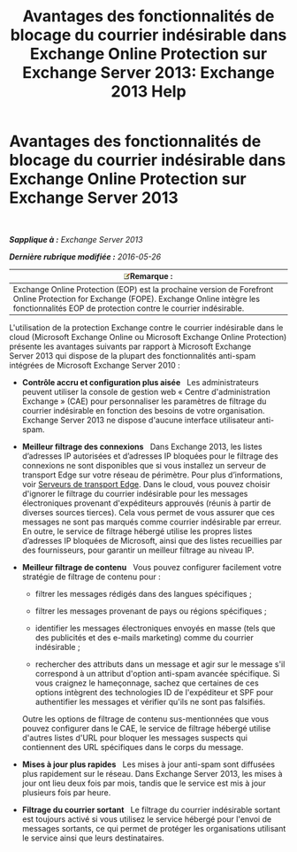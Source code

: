 ﻿---
title: 'Avantages des fonctionnalités de blocage du courrier indésirable dans Exchange Online Protection sur Exchange Server 2013: Exchange 2013 Help'
TOCTitle: Avantages des fonctionnalités de blocage du courrier indésirable dans Exchange Online Protection sur Exchange Server 2013
ms:assetid: 00e37a3c-3fbc-488f-bdad-d52a3c80fd72
ms:mtpsurl: https://technet.microsoft.com/fr-fr/library/JJ673032(v=EXCHG.150)
ms:contentKeyID: 50477414
ms.date: 04/24/2018
mtps_version: v=EXCHG.150
ms.translationtype: HT
---

# Avantages des fonctionnalités de blocage du courrier indésirable dans Exchange Online Protection sur Exchange Server 2013

 

_**Sapplique à :** Exchange Server 2013_

_**Dernière rubrique modifiée :** 2016-05-26_

<table>
<thead>
<tr class="header">
<th><img src="images/JJ159664.note(EXCHG.150).gif" title="Remarque" alt="Remarque" />Remarque :</th>
</tr>
</thead>
<tbody>
<tr class="odd">
<td>Exchange Online Protection (EOP) est la prochaine version de Forefront Online Protection for Exchange (FOPE). Exchange Online intègre les fonctionnalités EOP de protection contre le courrier indésirable.</td>
</tr>
</tbody>
</table>


L'utilisation de la protection Exchange contre le courrier indésirable dans le cloud (Microsoft Exchange Online ou Microsoft Exchange Online Protection) présente les avantages suivants par rapport à Microsoft Exchange Server 2013 qui dispose de la plupart des fonctionnalités anti-spam intégrées de Microsoft Exchange Server 2010 :

  - **Contrôle accru et configuration plus aisée**   Les administrateurs peuvent utiliser la console de gestion web « Centre d'administration Exchange » (CAE) pour personnaliser les paramètres de filtrage du courrier indésirable en fonction des besoins de votre organisation. Exchange Server 2013 ne dispose d'aucune interface utilisateur anti-spam.

  - **Meilleur filtrage des connexions**   Dans Exchange 2013, les listes d’adresses IP autorisées et d’adresses IP bloquées pour le filtrage des connexions ne sont disponibles que si vous installez un serveur de transport Edge sur votre réseau de périmètre. Pour plus d’informations, voir [Serveurs de transport Edge](edge-transport-servers-exchange-2013-help.md). Dans le cloud, vous pouvez choisir d'ignorer le filtrage du courrier indésirable pour les messages électroniques provenant d'expéditeurs approuvés (réunis à partir de diverses sources tierces). Cela vous permet de vous assurer que ces messages ne sont pas marqués comme courrier indésirable par erreur. En outre, le service de filtrage hébergé utilise les propres listes d’adresses IP bloquées de Microsoft, ainsi que des listes recueillies par des fournisseurs, pour garantir un meilleur filtrage au niveau IP.

  - **Meilleur filtrage de contenu**   Vous pouvez configurer facilement votre stratégie de filtrage de contenu pour :
    
      - filtrer les messages rédigés dans des langues spécifiques ;
    
      - filtrer les messages provenant de pays ou régions spécifiques ;
    
      - identifier les messages électroniques envoyés en masse (tels que des publicités et des e-mails marketing) comme du courrier indésirable ;
    
      - rechercher des attributs dans un message et agir sur le message s'il correspond à un attribut d'option anti-spam avancée spécifique. Si vous craignez le hameçonnage, sachez que certaines de ces options intègrent des technologies ID de l'expéditeur et SPF pour authentifier les messages et vérifier qu'ils ne sont pas falsifiés.
    
    Outre les options de filtrage de contenu sus-mentionnées que vous pouvez configurer dans le CAE, le service de filtrage hébergé utilise d'autres listes d'URL pour bloquer les messages suspects qui contiennent des URL spécifiques dans le corps du message.

  - **Mises à jour plus rapides**   Les mises à jour anti-spam sont diffusées plus rapidement sur le réseau. Dans Exchange Server 2013, les mises à jour ont lieu deux fois par mois, tandis que le service est mis à jour plusieurs fois par heure.

  - **Filtrage du courrier sortant**   Le filtrage du courrier indésirable sortant est toujours activé si vous utilisez le service hébergé pour l'envoi de messages sortants, ce qui permet de protéger les organisations utilisant le service ainsi que leurs destinataires.

